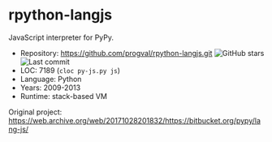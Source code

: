 # rpython-langjs

JavaScript interpreter for PyPy.

* Repository: https://github.com/progval/rpython-langjs.git <img src="https://img.shields.io/github/stars/progval/rpython-langjs?label=&style=flat-square" alt="GitHub stars" title="GitHub stars"><img src="https://img.shields.io/github/last-commit/progval/rpython-langjs?label=&style=flat-square" alt="Last commit" title="Last commit">
* LOC:        7189 (`cloc py-js.py js`)
* Language:   Python
* Years:      2009-2013
* Runtime:    stack-based VM

Original project: https://web.archive.org/web/20171028201832/https://bitbucket.org/pypy/lang-js/
